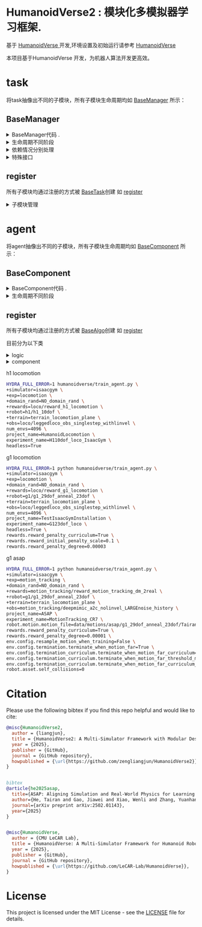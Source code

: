 # HumanoidVerse2 : 模块化多模拟器学习框架.

基于 [HumanoidVerse ](README_HumanoidVerse.md) 开发,环境设置及初始运行请参考 [HumanoidVerse ](README_HumanoidVerse.md)

本项目基于HumanoidVerse 开发，为机器人算法开发更高效。

# task
将task抽像出不同的子模块，所有子模块生命周期均如 [BaseManager](humanoidverse/envs/base_task/term/base.py)
所示：
## BaseManager

<details>
<summary>BaseManager代码 .</summary>
```python
class BaseManager():
    def __init__(self, _task):
        self.task = _task                 # 任务/环境实例对像 （BaseTask 子类）
        self.num_envs = _task.num_envs    # 环境实例数
        self.device = _task.device        # 仿真环境运行设备
        self.config = _task.config        #

    # 第一阶段，初始化阶段
    def pre_init(self):
        '''
        子模块在初始化时被其它模块依赖信息，提前定义和初始化。
        '''
        pass

    def init(self):
        '''
        子模块初始化信息。
        '''
        pass

    def post_init(self):
        '''
        子模块初始化依赖于其它子模块，在此初始化。
        '''
        pass

    # 第二阶段，仿真环境运行阶段
    def pre_physics_step(self, actions):
    	'''
        子模块在仿真环境运行阶段时被其它模块依赖信息需提前更新设定时，将相关操作实现于此。
        '''
        pass

    def physics_step(self):
    	'''
        子模块在仿真环境运行阶段相关操作实现于此。
        '''
        pass

    def post_physics_step(self):
    	'''
        子模块在仿真环境运行阶段化依赖于其它子模块仿真环境运行阶段运行结果，将相关操作实现于此。
        '''
        pass

    # 第三阶段，运行计算阶段
    def pre_compute(self):
    	'''
        子模块在运行计算阶段被其它模块依赖信息需提前更新设定时，将相关操作实现于此。
        '''
        pass

    def check_termination(self):
    	'''
        目前仅被 episode模块实现，用于计算环境是否终止
        '''
        pass

    def compute_reward(self):
    	'''
        目前仅被 rewards模块实现，用于计算reward
        '''
        pass

    def reset(self, env_ids):
    	'''
        用于重置终止环境
        '''
        pass

    def compute(self):
    	'''
        子模块在运行计算阶段相关操作实现于此。
        '''
        pass

    def post_compute(self):
    	'''
        子模块在运行计算阶段依赖于其它子模块运行计算结果，将相关操作实现于此。
        '''
        pass

    # 第四阶段，调试显示阶段
    def draw_debug_vis(self):
    	'''
        子模块绘制debug显示实现
        '''
        pass
'''

</details>

<details>
<summary>生命周期不同阶段</summary>

- init 初始化阶段
- physics_step 仿真运行阶段
- compute 计算阶段

</details>

<details>
<summary>依赖情况分别处理</summary>

- pre 被依赖，提前处理
-  不依赖(依赖)
- post 依赖,最后处理

将模块互相关系错开，尽可能不产生冲突
</details>

<details>
<summary>特殊接口</summary>

- check_termination 仅被 episode模块实现，用于计算环境是否终止
- compute_reward 目前仅被 rewards模块实现，用于计算reward
</details>


## register

所有子模块均通过注册的方式被 [BaseTask](humanoidverse/envs/base_task/base_task.py)创建
如 [register](humanoidverse/envs/locomotion/term/register.py)

<details>
<summary>子模块管理</summary>

- foundation 核心类子模块 最高级别
- status 状态类子模块
- assistant 输助类子模块
- mdp mdp类子模块
- sim2real sim2real类子模块
- extras extras类子模块
</details>


# agent
将agent抽像出不同的子模块，所有子模块生命周期均如 [BaseComponent](humanoidverse/agents/base_algo/base.py)
所示：


## BaseComponent

<details>

<summary>BaseComponent代码 .</summary>

```python
class BaseComponent():
    def __init__(self, _algo: base_algo.BaseAlgo):
        self.algo = _algo                     # 算法实例对像 （BaseAlgo 子类）
        self.num_envs = _algo.env.num_envs    # 环境实例数
        self.device = _algo.device            # 算法训练/评估环境运行设备
        self.config = _algo.config            # 配置

    # 第一阶段，初始化阶段
    def pre_init(self):
        '''
        子模块在初始化时被其它模块依赖信息，提前定义和初始化。
        '''
        pass

    def init(self):
        '''
        子模块初始化信息。
        '''
        pass

    def post_init(self):
        '''
        子模块初始化依赖于其它子模块，在此初始化。
        '''
        pass

    # 第二阶段
    # level 0
    def pre_loop(self, _inputs = None):
    	'''
        循环前处理调用
        '''
        pass

    def post_loop(self, _inputs = None):
    	'''
        循环后处理调用
        '''
        pass

    # level 1
    def pre_epoch(self, _inputs = None):
    	'''
        epoch 前处理调用
        '''
        pass

    def post_epoch(self, _inputs = None):
    	'''
        epoch 后处理调用
        '''
        pass

    # level 2
    def pre_step(self, _inputs = None):
    	'''
        子模块在step被其它模块依赖信息需提前更新设定时，将相关操作实现于此。
        '''
        pass

    def step(self, _inputs = None):
    	'''
        子模块在step相关操作实现于此。
        '''
        pass

    def post_step(self, _inputs = None):
    	'''
        子模块在step依赖于其它子模块时，将相关操作实现于此。
        '''
        pass

    # 辅助函数
    def load(self, _loaded_dict: dict):
    	'''
        加载初始化词典
        '''
        pass

    '''
    为保存信息
    '''
    def update(self, _state_dict: dict):
    	'''
        保存信息到词典
        '''
        pass

    '''
    输出训练信息到日志
    '''
    def write(self, writer, _it):
        pass


    '''
    仅适用于需要输出日志的组件
    def log_epoch(self, width, pad):
        pass

    '''

```
</details>

<details>

<summary>生命周期不同阶段</summary>

- init 初始化阶段
- loop 第一级循环
- epoch 第二级循环（一个训练周期)
- step  第三级（一个训练/数据收集步)
</details>


## register

所有子模块均通过注册的方式被 [BaseAlgo](humanoidverse/agents/base_algo/base_algo.py)创建
如 [register](humanoidverse/agents/ppo/register.py)

目前分为以下类

<details>
<summary>logic</summary>

- evaluater 评估子模块
- rollout 回放子模块
- statistics 输助(统计)子模块
- trainer 训练子模块
</details>


<details>
<summary>component</summary>

- envwarp task封装子模块
- modules 模型子模块
- optimizer 优化器子模块
- storage 回放封装子模块
</details>

h1 locomotion

```bash
HYDRA_FULL_ERROR=1 humanoidverse/train_agent.py \
+simulator=isaacgym \
+exp=locomotion \
+domain_rand=NO_domain_rand \
+rewards=loco/reward_h1_locomotion \
+robot=h1/h1_10dof \
+terrain=terrain_locomotion_plane \
+obs=loco/leggedloco_obs_singlestep_withlinvel \
num_envs=4096 \
project_name=HumanoidLocomotion \
experiment_name=H110dof_loco_IsaacGym \
headless=True

```
  

g1 locomotion  

  
```bash
HYDRA_FULL_ERROR=1 python humanoidverse/train_agent.py \
+simulator=isaacgym \
+exp=locomotion \
+domain_rand=NO_domain_rand \
+rewards=loco/reward_g1_locomotion \
+robot=g1/g1_29dof_anneal_23dof \
+terrain=terrain_locomotion_plane \
+obs=loco/leggedloco_obs_singlestep_withlinvel \
num_envs=4096 \
project_name=TestIsaacGymInstallation \
experiment_name=G123dof_loco \
headless=True \
rewards.reward_penalty_curriculum=True \
rewards.reward_initial_penalty_scale=0.1 \
rewards.reward_penalty_degree=0.00003
```
  
g1 asap
  

```bash
HYDRA_FULL_ERROR=1 python humanoidverse/train_agent.py \
+simulator=isaacgym \
+exp=motion_tracking \
+domain_rand=NO_domain_rand \
+rewards=motion_tracking/reward_motion_tracking_dm_2real \
+robot=g1/g1_29dof_anneal_23dof \
+terrain=terrain_locomotion_plane \
+obs=motion_tracking/deepmimic_a2c_nolinvel_LARGEnoise_history \
project_name=ASAP \
experiment_name=MotionTracking_CR7 \
robot.motion.motion_file=data/motions/asap/g1_29dof_anneal_23dof/TairanTestbed/singles/0-TairanTestbed_TairanTestbed_CR7_video_CR7_level1_filter_amass.pkl \
rewards.reward_penalty_curriculum=True \
rewards.reward_penalty_degree=0.00001 \
env.config.resample_motion_when_training=False \
env.config.termination.terminate_when_motion_far=True \
env.config.termination_curriculum.terminate_when_motion_far_curriculum=True \
env.config.termination_curriculum.terminate_when_motion_far_threshold_min=0.3 \
env.config.termination_curriculum.terminate_when_motion_far_curriculum_degree=0.000025 \
robot.asset.self_collisions=0
```

# Citation
Please use the following bibtex if you find this repo helpful and would like to cite:

```bibtex
@misc{HumanoidVerse2,
  author = {liangjun},
  title = {HumanoidVerse2: A Multi-Simulator Framework with Modular Design for Humanoid Robot Sim-to-Real Learning},
  year = {2025},
  publisher = {GitHub},
  journal = {GitHub repository},
  howpublished = {\url{https://github.com/zengliangjun/HumanoidVerse2}},
}


bibtex
@article{he2025asap,
  title={ASAP: Aligning Simulation and Real-World Physics for Learning Agile Humanoid Whole-Body Skills},
  author={He, Tairan and Gao, Jiawei and Xiao, Wenli and Zhang, Yuanhang and Wang, Zi and Wang, Jiashun and Luo, Zhengyi and He, Guanqi and Sobanbabu, Nikhil and Pan, Chaoyi and Yi, Zeji and Qu, Guannan and Kitani, Kris and Hodgins, Jessica and Fan, Linxi "Jim" and Zhu, Yuke and Liu, Changliu and Shi, Guanya},
  journal={arXiv preprint arXiv:2502.01143},
  year={2025}
}


@misc{HumanoidVerse,
  author = {CMU LeCAR Lab},
  title = {HumanoidVerse: A Multi-Simulator Framework for Humanoid Robot Sim-to-Real Learning},
  year = {2025},
  publisher = {GitHub},
  journal = {GitHub repository},
  howpublished = {\url{https://github.com/LeCAR-Lab/HumanoidVerse}},
}
```

# License

This project is licensed under the MIT License - see the [LICENSE](LICENSE) file for details.

